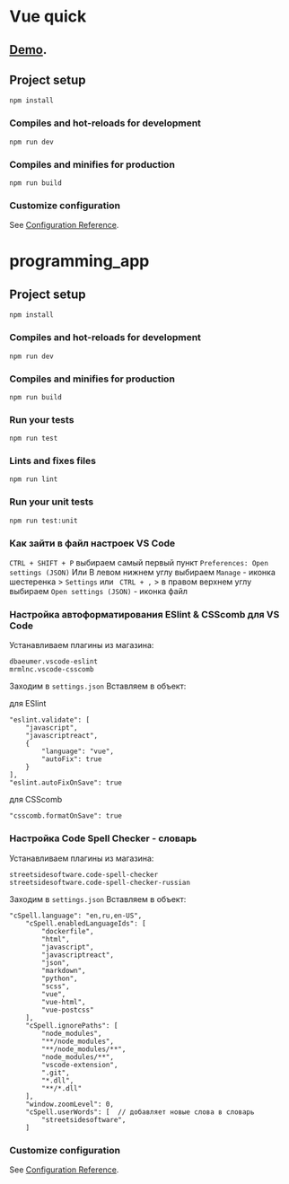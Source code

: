 # Vue quick 

## [Demo](https://lowrider-fn.github.io/vue-quick/).

## Project setup
```
npm install
```

### Compiles and hot-reloads for development
```
npm run dev
```

### Compiles and minifies for production
```
npm run build
```
### Customize configuration
See [Configuration Reference](https://cli.vuejs.org/config/).
# programming_app

## Project setup
```
npm install
```

### Compiles and hot-reloads for development
```
npm run dev
```

### Compiles and minifies for production
```
npm run build
```

### Run your tests
```
npm run test
```

### Lints and fixes files
```
npm run lint
```

### Run your unit tests
```
npm run test:unit
```
### Как зайти в файл настроек VS Code
``` CTRL + SHIFT + P ```  выбираем самый первый пункт ``` Preferences: Open settings (JSON) ```
Или 
В левом нижнем углу выбираем ``` Manage ``` - иконка шестеренка > ``` Settings ``` или ``` CTRL + ,```  >  в правом верхнем углу выбираем ``` Open settings (JSON) ``` - иконка файл

### Настройка автоформатирования ESlint & CSScomb для VS Code
Устанавливаем плагины из магазина:
```
dbaeumer.vscode-eslint
mrmlnc.vscode-csscomb
```

Заходим в ``` settings.json ```
Вставляем в объект:

для ESlint
```
"eslint.validate": [
    "javascript",
    "javascriptreact",
    {
        "language": "vue",
        "autoFix": true
    }
],
"eslint.autoFixOnSave": true
```

для CSScomb
```
"csscomb.formatOnSave": true
```
### Настройка Code Spell Checker - словарь
Устанавливаем плагины из магазина:
```
streetsidesoftware.code-spell-checker
streetsidesoftware.code-spell-checker-russian
```

Заходим в ``` settings.json ```
Вставляем в объект:
```
"cSpell.language": "en,ru,en-US",
    "cSpell.enabledLanguageIds": [
        "dockerfile",
        "html",
        "javascript",
        "javascriptreact",
        "json",
        "markdown",
        "python",
        "scss",
        "vue",
        "vue-html",
        "vue-postcss"
    ],
    "cSpell.ignorePaths": [
        "node_modules",        
        "**/node_modules",     
        "**/node_modules/**", 
        "node_modules/**",     
        "vscode-extension",    
        ".git",                
        "*.dll",               
        "**/*.dll"             
    ],
    "window.zoomLevel": 0,
    "cSpell.userWords": [  // добавляет новые слова в словарь
        "streetsidesoftware", 
    ]
```

### Customize configuration
See [Configuration Reference](https://cli.vuejs.org/config/).
